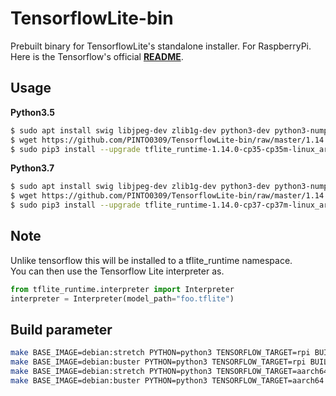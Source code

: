 # TensorflowLite-bin
Prebuilt binary for TensorflowLite's standalone installer. For RaspberryPi.  
Here is the Tensorflow's official **[README](https://github.com/tensorflow/tensorflow/tree/master/tensorflow/lite/tools/pip_package)**.

## Usage
**Python3.5**  
```bash
$ sudo apt install swig libjpeg-dev zlib1g-dev python3-dev python3-numpy unzip
$ wget https://github.com/PINTO0309/TensorflowLite-bin/raw/master/1.14.0/tflite_runtime-1.14.0-cp35-cp35m-linux_armv7l.whl
$ sudo pip3 install --upgrade tflite_runtime-1.14.0-cp35-cp35m-linux_armv7l.whl
```
**Python3.7**  
```bash
$ sudo apt install swig libjpeg-dev zlib1g-dev python3-dev python3-numpy unzip
$ wget https://github.com/PINTO0309/TensorflowLite-bin/raw/master/1.14.0/tflite_runtime-1.14.0-cp37-cp37m-linux_armv7l.whl
$ sudo pip3 install --upgrade tflite_runtime-1.14.0-cp37-cp37m-linux_armv7l.whl
```

## Note
Unlike tensorflow this will be installed to a tflite_runtime namespace.  
You can then use the Tensorflow Lite interpreter as.  
```python
from tflite_runtime.interpreter import Interpreter
interpreter = Interpreter(model_path="foo.tflite")
```
## Build parameter

```bash
make BASE_IMAGE=debian:stretch PYTHON=python3 TENSORFLOW_TARGET=rpi BUILD_DEB=y docker-build
make BASE_IMAGE=debian:buster PYTHON=python3 TENSORFLOW_TARGET=rpi BUILD_DEB=y docker-build
make BASE_IMAGE=debian:stretch PYTHON=python3 TENSORFLOW_TARGET=aarch64 BUILD_DEB=y docker-build
make BASE_IMAGE=debian:buster PYTHON=python3 TENSORFLOW_TARGET=aarch64 BUILD_DEB=y docker-build
```
